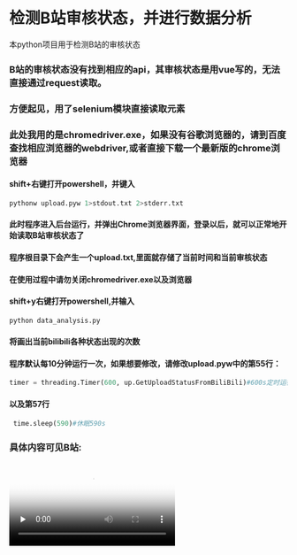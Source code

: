 # 检测B站审核状态，并进行数据分析
本python项目用于检测B站的审核状态

### B站的审核状态没有找到相应的api，其审核状态是用vue写的，无法直接通过request读取。
### 方便起见，用了selenium模块直接读取元素
### 此处我用的是chromedriver.exe，如果没有谷歌浏览器的，请到百度查找相应浏览器的webdriver,或者直接下载一个最新版的chrome浏览器

#### shift+右键打开powershell，并键入
```python
pythonw upload.pyw 1>stdout.txt 2>stderr.txt
```

#### 此时程序进入后台运行，并弹出Chrome浏览器界面，登录以后，就可以正常地开始读取B站审核状态了
#### 程序根目录下会产生一个upload.txt,里面就存储了当前时间和当前审核状态
#### 在使用过程中请勿关闭chromedriver.exe以及浏览器

#### shift+y右键打开powershell,并输入
```python
python data_analysis.py
```

#### 将画出当前bilibili各种状态出现的次数
#### 程序默认每10分钟运行一次，如果想要修改，请修改upload.pyw中的第55行：
```python
timer = threading.Timer(600, up.GetUploadStatusFromBiliBili)#600s定时运行
```
#### 以及第57行
```python
 time.sleep(590)#休眠590s
```
### 具体内容可见B站:
<video id="video" controls="" preload="none" poster="http://om2bks7xs.bkt.clouddn.com/2017-08-26-Markdown-Advance-Video.jpg">
      <source id="mp4" src="https://www.bilibili.com/video/av95553466/" type="video/mp4">
      </video>
